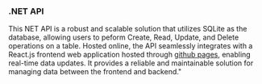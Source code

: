 ### .NET API
This NET API is a robust and scalable solution that utilizes SQLite as the database, allowing users to peform Create, Read, Update, and Delete operations on a table.
Hosted online, the API seamlessly integrates with a React.js frontend web application hosted through [github pages](https://shalkaofwar.github.io/Blog/#/Table), enabling real-time data updates.
It provides a reliable and maintainable solution for managing data between the frontend and backend."
